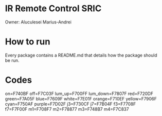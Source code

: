 # IR Remote Control SRIC
Owner: Aluculesei Marius-Andrei

# How to run 
Every package contains a README.md that details how the package should be run.

# Codes
on=F740BF
off=F7C03F
lum_up=F700FF
lum_down=F7807F
red=F720DF
green=F7A05F
blue=F7609F
white=F7E01F
orange=F710EF
yellow=F7906F
cyan=F750AF
purple=F7D02F
j3=F730CF
j7=F7B04F
f3=F7708F
f7=F7F00F
m1=F708F7
m2=F78877
m3=F748B7
m4=F7C837